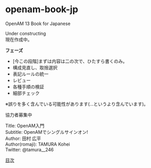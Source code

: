 # openam-book-jp
OpenAM 13 Book for Japanese

Under constructing  
現在作成中。  

**フェーズ**
- [今この段階]まずは内容は二の次で、ひたすら書くのみ。
- 構成見直し、取捨選択
- 表記ルールの統一
- レビュー
- 各種手順の検証
- 細部チェック

※誤りを多く含んでいる可能性があります(...というより含んでいます)。

協力者募集中  

Title: OpenAM入門  
Subtitle: OpenAMでシングルサインオン!  
Author: 田村 広平  
Author(romaji): TAMURA Kohei  
Twitter: @tamura__246  

[目次](https://github.com/k-tamura/openam-book-jp/blob/master/outline.md)

